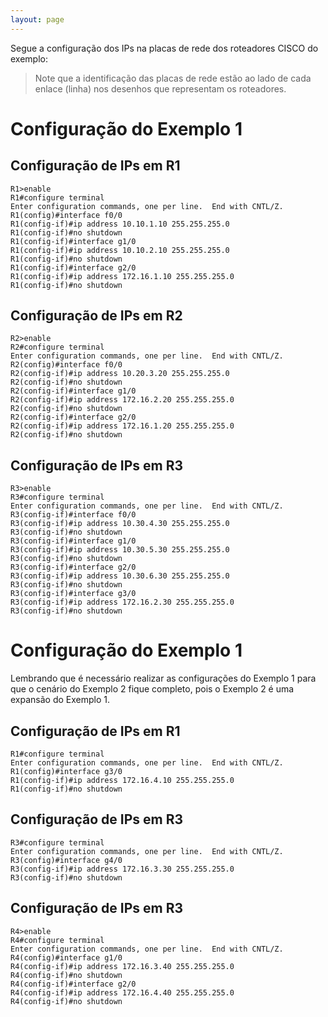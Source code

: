 ```yaml
---
layout: page
---
```


Segue a configuração dos IPs na placas de rede dos roteadores CISCO do exemplo:

> Note que a identificação das placas de rede estão ao lado de cada enlace (linha) nos desenhos que representam os roteadores.


# Configuração do Exemplo 1

## Configuração de IPs em R1

```console
R1>enable
R1#configure terminal
Enter configuration commands, one per line.  End with CNTL/Z.
R1(config)#interface f0/0
R1(config-if)#ip address 10.10.1.10 255.255.255.0
R1(config-if)#no shutdown
R1(config-if)#interface g1/0
R1(config-if)#ip address 10.10.2.10 255.255.255.0
R1(config-if)#no shutdown
R1(config-if)#interface g2/0
R1(config-if)#ip address 172.16.1.10 255.255.255.0
R1(config-if)#no shutdown
```
## Configuração de IPs em R2

```console
R2>enable
R2#configure terminal
Enter configuration commands, one per line.  End with CNTL/Z.
R2(config)#interface f0/0
R2(config-if)#ip address 10.20.3.20 255.255.255.0
R2(config-if)#no shutdown
R2(config-if)#interface g1/0
R2(config-if)#ip address 172.16.2.20 255.255.255.0
R2(config-if)#no shutdown
R2(config-if)#interface g2/0
R2(config-if)#ip address 172.16.1.20 255.255.255.0
R2(config-if)#no shutdown
```

## Configuração de IPs em R3

```console
R3>enable
R3#configure terminal
Enter configuration commands, one per line.  End with CNTL/Z.
R3(config-if)#interface f0/0
R3(config-if)#ip address 10.30.4.30 255.255.255.0
R3(config-if)#no shutdown
R3(config-if)#interface g1/0
R3(config-if)#ip address 10.30.5.30 255.255.255.0
R3(config-if)#no shutdown
R3(config-if)#interface g2/0
R3(config-if)#ip address 10.30.6.30 255.255.255.0
R3(config-if)#no shutdown
R3(config-if)#interface g3/0
R3(config-if)#ip address 172.16.2.30 255.255.255.0
R3(config-if)#no shutdown
```

# Configuração do Exemplo 1

Lembrando que é necessário realizar as configurações do Exemplo 1 para que o cenário do Exemplo 2 fique completo, pois o Exemplo 2 é uma expansão do Exemplo 1.


## Configuração de IPs em R1

```console
R1#configure terminal
Enter configuration commands, one per line.  End with CNTL/Z.
R1(config)#interface g3/0
R1(config-if)#ip address 172.16.4.10 255.255.255.0
R1(config-if)#no shutdown
```

## Configuração de IPs em R3

```console
R3#configure terminal
Enter configuration commands, one per line.  End with CNTL/Z.
R3(config)#interface g4/0
R3(config-if)#ip address 172.16.3.30 255.255.255.0
R3(config-if)#no shutdown
```
## Configuração de IPs em R3

```console
R4>enable
R4#configure terminal
Enter configuration commands, one per line.  End with CNTL/Z.
R4(config)#interface g1/0
R4(config-if)#ip address 172.16.3.40 255.255.255.0
R4(config-if)#no shutdown
R4(config-if)#interface g2/0
R4(config-if)#ip address 172.16.4.40 255.255.255.0
R4(config-if)#no shutdown
```
